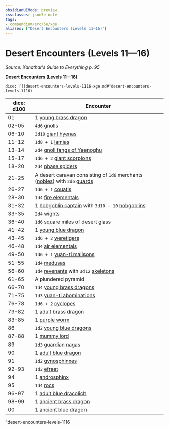 ```yaml
---
obsidianUIMode: preview
cssclasses: json5e-note
tags:
- compendium/src/5e/xge
aliases: ["Desert Encounters (Levels 11—16)"]
---
```

# Desert Encounters (Levels 11—16)
*Source: Xanathar's Guide to Everything p. 95* 

**Desert Encounters (Levels 11—16)**

`dice: [](desert-encounters-levels-1116-xge.md#^desert-encounters-levels-1116)`

| dice: d100 | Encounter |
|------------|-----------|
| 01 | 1 [young brass dragon](/2-Mechanics/CLI/bestiary/dragon/young-brass-dragon.md) |
| 02-05 | `4d6` [gnolls](/2-Mechanics/CLI/bestiary/humanoid/gnoll.md) |
| 06-10 | `3d10` [giant hyenas](/2-Mechanics/CLI/bestiary/beast/giant-hyena.md) |
| 11-12 | `1d8 + 1` [lamias](/2-Mechanics/CLI/bestiary/monstrosity/lamia.md) |
| 13-14 | `2d4` [gnoll fangs of Yeenoghu](/2-Mechanics/CLI/bestiary/fiend/gnoll-fang-of-yeenoghu.md) |
| 15-17 | `1d6 + 2` [giant scorpions](/2-Mechanics/CLI/bestiary/beast/giant-scorpion.md) |
| 18-20 | `2d4` [phase spiders](/2-Mechanics/CLI/bestiary/monstrosity/phase-spider.md) |
| 21-25 | A desert caravan consisting of `1d6` merchants ([nobles](/2-Mechanics/CLI/bestiary/humanoid/noble.md)) with `2d6` [guards](/2-Mechanics/CLI/bestiary/humanoid/guard.md) |
| 26-27 | `1d6 + 1` [couatls](/2-Mechanics/CLI/bestiary/celestial/couatl.md) |
| 28-30 | `1d4` [fire elementals](/2-Mechanics/CLI/bestiary/elemental/fire-elemental.md) |
| 31-32 | 1 [hobgoblin captain](/2-Mechanics/CLI/bestiary/humanoid/hobgoblin-captain.md) with `3d10 + 10` [hobgoblins](/2-Mechanics/CLI/bestiary/humanoid/hobgoblin.md) |
| 33-35 | `2d4` [wights](/2-Mechanics/CLI/bestiary/undead/wight.md) |
| 36-40 | `1d6` square miles of desert glass |
| 41-42 | 1 [young blue dragon](/2-Mechanics/CLI/bestiary/dragon/young-blue-dragon.md) |
| 43-45 | `1d6 + 2` [weretigers](/2-Mechanics/CLI/bestiary/humanoid/weretiger.md) |
| 46-48 | `1d4` [air elementals](/2-Mechanics/CLI/bestiary/elemental/air-elemental.md) |
| 49-50 | `1d6 + 1` [yuan-ti malisons](/2-Mechanics/CLI/bestiary/monstrosity/yuan-ti-malison-type-1.md) |
| 51-55 | `1d4` [medusas](/2-Mechanics/CLI/bestiary/monstrosity/medusa.md) |
| 56-60 | `1d4` [revenants](/2-Mechanics/CLI/bestiary/undead/revenant.md) with `3d12` [skeletons](/2-Mechanics/CLI/bestiary/undead/skeleton.md) |
| 61-65 | A plundered pyramid |
| 66-70 | `1d4` [young brass dragons](/2-Mechanics/CLI/bestiary/dragon/young-brass-dragon.md) |
| 71-75 | `1d3` [yuan-ti abominations](/2-Mechanics/CLI/bestiary/monstrosity/yuan-ti-abomination.md) |
| 76-78 | `1d6 + 2` [cyclopes](/2-Mechanics/CLI/bestiary/giant/cyclops.md) |
| 79-82 | 1 [adult brass dragon](/2-Mechanics/CLI/bestiary/dragon/adult-brass-dragon.md) |
| 83-85 | 1 [purple worm](/2-Mechanics/CLI/bestiary/monstrosity/purple-worm.md) |
| 86 | `1d2` [young blue dragons](/2-Mechanics/CLI/bestiary/dragon/young-blue-dragon.md) |
| 87-88 | 1 [mummy lord](/2-Mechanics/CLI/bestiary/undead/mummy-lord.md) |
| 89 | `1d3` [guardian nagas](/2-Mechanics/CLI/bestiary/monstrosity/guardian-naga.md) |
| 90 | 1 [adult blue dragon](/2-Mechanics/CLI/bestiary/dragon/adult-blue-dragon.md) |
| 91 | `1d2` [gynosphinxes](/2-Mechanics/CLI/bestiary/monstrosity/gynosphinx.md) |
| 92-93 | `1d3` [efreet](/2-Mechanics/CLI/bestiary/elemental/efreeti.md) |
| 94 | 1 [androsphinx](/2-Mechanics/CLI/bestiary/monstrosity/androsphinx.md) |
| 95 | `1d4` [rocs](/2-Mechanics/CLI/bestiary/monstrosity/roc.md) |
| 96-97 | 1 [adult blue dracolich](/2-Mechanics/CLI/bestiary/undead/adult-blue-dracolich.md) |
| 98-99 | 1 [ancient brass dragon](/2-Mechanics/CLI/bestiary/dragon/ancient-brass-dragon.md) |
| 00 | 1 [ancient blue dragon](/2-Mechanics/CLI/bestiary/dragon/ancient-blue-dragon.md) |
^desert-encounters-levels-1116